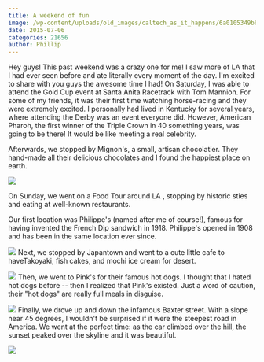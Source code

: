 ```yaml
---
title: A weekend of fun
image: /wp-content/uploads/old_images/caltech_as_it_happens/6a0105349b8251970b01b8d130a92a970c.jpg
date: 2015-07-06
categories: 21656
author: Phillip
---
```


Hey guys!
This past weekend was a crazy one for me! I saw more of LA that I had ever seen before and ate literally every moment of the day. I'm excited to share with you guys the awesome time I had!
On Saturday, I was able to attend the Gold Cup event at Santa Anita Racetrack with Tom Mannion. For some of my friends, it was their first time watching horse-racing and they were extremely excited. I personally had lived in Kentucky for several years, where attending the Derby was an event everyone did. However, American Pharoh, the first winner of the Triple Crown in 40 something years, was going to be there! It would be like meeting a real celebrity.

Afterwards, we stopped by Mignon's, a small, artisan chocolatier. They hand-made all their delicious chocolates and I found the happiest place on earth.


![](/old_images/caltech_as_it_happens/6a0105349b8251970b01bb084b4f6f970d.jpg)

On Sunday, we went on a Food Tour around LA , stopping by historic sties and eating at well-known restaurants.

Our first location was Philippe's (named after me of course!), famous for having invented the French Dip sandwich in 1918. Philippe's opened in 1908 and has been in the same location ever since.


![](/old_images/caltech_as_it_happens/6a0105349b8251970b01b8d130aa43970c.jpg)
Next, we stopped by Japantown and went to a cute little cafe to haveTakoyaki, fish cakes, and mochi ice cream for desert.


![](/old_images/caltech_as_it_happens/6a0105349b8251970b01bb084b4fdc970d.jpg)
Then, we went to Pink's for their famous hot dogs. I thought that I hated hot dogs before -- then I realized that Pink's existed. Just a word of caution, their "hot dogs" are really full meals in disguise.


![](/old_images/caltech_as_it_happens/6a0105349b8251970b01bb084b4ff3970d.jpg)
Finally, we drove up and down the infamous Baxter street. With a slope near 45 degrees, I wouldn't be surprised if it were the steepest road in America. We went at the perfect time: as the car climbed over the hill, the sunset peaked over the skyline and it was beautiful.


![](/old_images/caltech_as_it_happens/6a0105349b8251970b01b7c7a74045970b.jpg)

